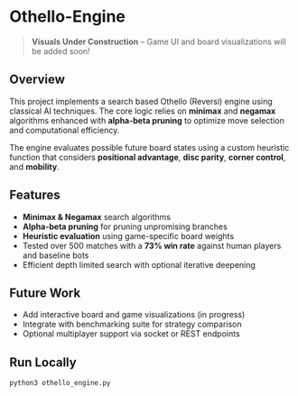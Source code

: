 # Othello-Engine


>  **Visuals Under Construction** – Game UI and board visualizations will be added soon!

## Overview

This project implements a search based Othello (Reversi) engine using classical AI techniques. The core logic relies on **minimax** and **negamax** algorithms enhanced with **alpha-beta pruning** to optimize move selection and computational efficiency.

The engine evaluates possible future board states using a custom heuristic function that considers **positional advantage**, **disc parity**, **corner control**, and **mobility**.

## Features

- **Minimax & Negamax** search algorithms  
- **Alpha-beta pruning** for pruning unpromising branches  
- **Heuristic evaluation** using game-specific board weights  
- Tested over 500 matches with a **73% win rate** against human players and baseline bots  
- Efficient depth limited search with optional iterative deepening

## Future Work

- Add interactive board and game visualizations (in progress)  
- Integrate with benchmarking suite for strategy comparison  
- Optional multiplayer support via socket or REST endpoints

## Run Locally

```bash
python3 othello_engine.py

